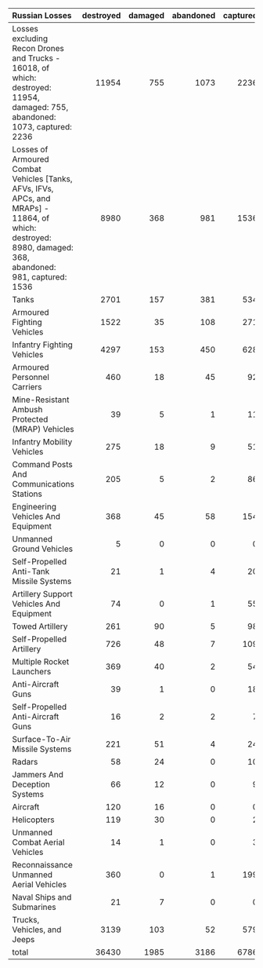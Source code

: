 | Russian Losses                                                                                                                                           |   destroyed |   damaged |   abandoned |   captured |   total |
|:---------------------------------------------------------------------------------------------------------------------------------------------------------|------------:|----------:|------------:|-----------:|--------:|
| Losses excluding Recon Drones and Trucks - 16018, of which: destroyed: 11954, damaged: 755, abandoned: 1073, captured: 2236                              |       11954 |       755 |        1073 |       2236 |   16018 |
| Losses of Armoured Combat Vehicles [Tanks, AFVs, IFVs, APCs, and MRAPs] - 11864, of which: destroyed: 8980, damaged: 368, abandoned: 981, captured: 1536 |        8980 |       368 |         981 |       1536 |   11865 |
| Tanks                                                                                                                                                    |        2701 |       157 |         381 |        534 |    3773 |
| Armoured Fighting Vehicles                                                                                                                               |        1522 |        35 |         108 |        271 |    1936 |
| Infantry Fighting Vehicles                                                                                                                               |        4297 |       153 |         450 |        628 |    5528 |
| Armoured Personnel Carriers                                                                                                                              |         460 |        18 |          45 |         92 |     615 |
| Mine-Resistant Ambush Protected  (MRAP) Vehicles                                                                                                         |          39 |         5 |           1 |         11 |      56 |
| Infantry Mobility Vehicles                                                                                                                               |         275 |        18 |           9 |         51 |     353 |
| Command Posts And Communications Stations                                                                                                                |         205 |         5 |           2 |         86 |     298 |
| Engineering Vehicles And Equipment                                                                                                                       |         368 |        45 |          58 |        154 |     625 |
| Unmanned Ground Vehicles                                                                                                                                 |           5 |         0 |           0 |          0 |       5 |
| Self-Propelled Anti-Tank Missile Systems                                                                                                                 |          21 |         1 |           4 |         20 |      46 |
| Artillery Support Vehicles And Equipment                                                                                                                 |          74 |         0 |           1 |         55 |     130 |
| Towed Artillery                                                                                                                                          |         261 |        90 |           5 |         98 |     454 |
| Self-Propelled Artillery                                                                                                                                 |         726 |        48 |           7 |        109 |     890 |
| Multiple Rocket Launchers                                                                                                                                |         369 |        40 |           2 |         54 |     465 |
| Anti-Aircraft Guns                                                                                                                                       |          39 |         1 |           0 |         18 |      58 |
| Self-Propelled Anti-Aircraft Guns                                                                                                                        |          16 |         2 |           2 |          7 |      27 |
| Surface-To-Air Missile Systems                                                                                                                           |         221 |        51 |           4 |         24 |     300 |
| Radars                                                                                                                                                   |          58 |        24 |           0 |         10 |      92 |
| Jammers And Deception Systems                                                                                                                            |          66 |        12 |           0 |          9 |      87 |
| Aircraft                                                                                                                                                 |         120 |        16 |           0 |          0 |     136 |
| Helicopters                                                                                                                                              |         119 |        30 |           0 |          2 |     151 |
| Unmanned Combat Aerial Vehicles                                                                                                                          |          14 |         1 |           0 |          3 |      18 |
| Reconnaissance Unmanned Aerial Vehicles                                                                                                                  |         360 |         0 |           1 |        199 |     560 |
| Naval Ships and Submarines                                                                                                                               |          21 |         7 |           0 |          0 |      28 |
| Trucks, Vehicles, and Jeeps                                                                                                                              |        3139 |       103 |          52 |        579 |    3873 |
| total                                                                                                                                                    |       36430 |      1985 |        3186 |       6786 |   48387 |